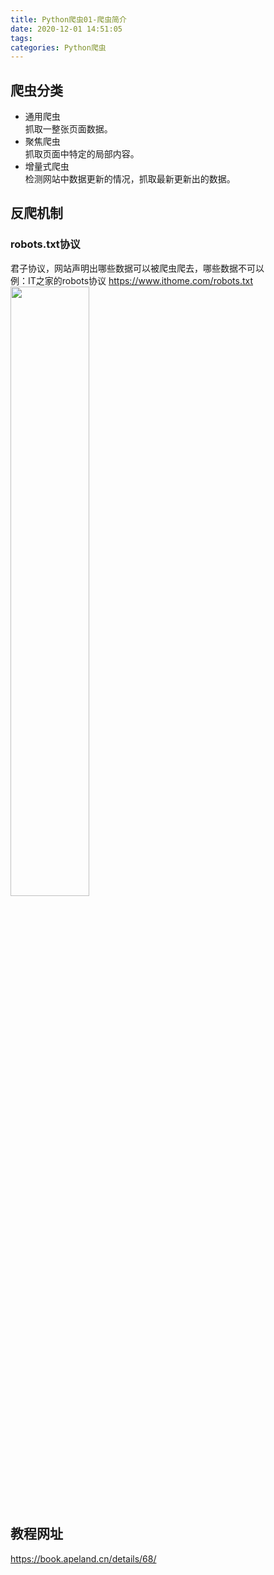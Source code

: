 ```yaml
---
title: Python爬虫01-爬虫简介
date: 2020-12-01 14:51:05
tags:
categories: Python爬虫
---
```

<!--more-->

## 爬虫分类
- 通用爬虫  
  抓取一整张页面数据。
- 聚焦爬虫  
  抓取页面中特定的局部内容。
- 增量式爬虫  
  检测网站中数据更新的情况，抓取最新更新出的数据。

## 反爬机制

### robots.txt协议
君子协议，网站声明出哪些数据可以被爬虫爬去，哪些数据不可以  
例：IT之家的robots协议 https://www.ithome.com/robots.txt  
<img src="Python爬虫01-爬虫简介/2020-12-01-15-01-54.png" width="50%">

## 教程网址
https://book.apeland.cn/details/68/